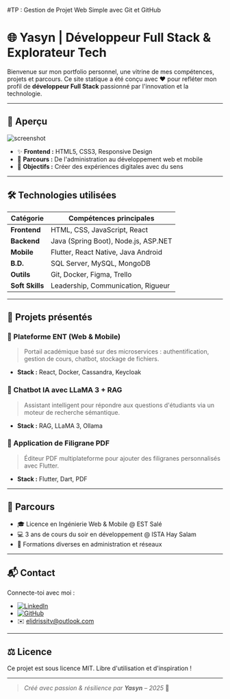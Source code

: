 #TP : Gestion de Projet Web Simple avec Git et GitHub
# 🌐 Yasyn | Développeur Full Stack & Explorateur Tech

Bienvenue sur mon portfolio personnel, une vitrine de mes compétences, projets et parcours. Ce site statique a été conçu avec ❤️ pour refléter mon profil de **développeur Full Stack** passionné par l'innovation et la technologie.

---

## 📄 Aperçu

![screenshot](https://via.placeholder.com/1000x300.png?text=Capture+du+site+Yasyn) <!-- Ajoute une vraie capture si tu en as une -->

- ✨ **Frontend :** HTML5, CSS3, Responsive Design
- 🧠 **Parcours :** De l'administration au développement web et mobile
- 🚀 **Objectifs :** Créer des expériences digitales avec du sens

---

## 🛠️ Technologies utilisées

| Catégorie      | Compétences principales |
|----------------|-------------------------|
| **Frontend**   | HTML, CSS, JavaScript, React |
| **Backend**    | Java (Spring Boot), Node.js, ASP.NET |
| **Mobile**     | Flutter, React Native, Java Android |
| **B.D.**       | SQL Server, MySQL, MongoDB |
| **Outils**     | Git, Docker, Figma, Trello |
| **Soft Skills**| Leadership, Communication, Rigueur |

---

## 🧩 Projets présentés

### 📱 Plateforme ENT (Web & Mobile)
> Portail académique basé sur des microservices : authentification, gestion de cours, chatbot, stockage de fichiers.

- **Stack :** React, Docker, Cassandra, Keycloak

### 💬 Chatbot IA avec LLaMA 3 + RAG
> Assistant intelligent pour répondre aux questions d'étudiants via un moteur de recherche sémantique.

- **Stack :** RAG, LLaMA 3, Ollama

### 📄 Application de Filigrane PDF
> Éditeur PDF multiplateforme pour ajouter des filigranes personnalisés avec Flutter.

- **Stack :** Flutter, Dart, PDF

---

## 🧭 Parcours

- 🎓 Licence en Ingénierie Web & Mobile @ EST Salé
- 💻 3 ans de cours du soir en développement @ ISTA Hay Salam
- 🏫 Formations diverses en administration et réseaux

---

## 📬 Contact

Connecte-toi avec moi :

- [![LinkedIn](https://img.shields.io/badge/LinkedIn-blue?logo=linkedin)](https://www.linkedin.com/in/elidrissitv/)
- [![GitHub](https://img.shields.io/badge/GitHub-%23121011.svg?style=flat&logo=github&logoColor=white)](https://github.com/elidrissitv)
- ✉️ elidrissitv@outlook.com

---

## ⚖️ Licence

Ce projet est sous licence MIT. Libre d'utilisation et d'inspiration !

---

> _Créé avec passion & résilience par **Yasyn** – 2025_ 🚀

